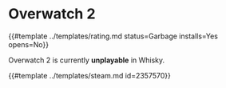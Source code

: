 # Overwatch 2

{{#template ../templates/rating.md status=Garbage installs=Yes opens=No}}

Overwatch 2 is currently **unplayable** in Whisky.

{{#template ../templates/steam.md id=2357570}}